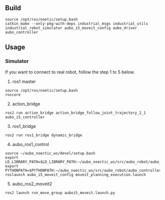 ## Build

```
source /opt/ros/noetic/setup.bash
catkin_make --only-pkg-with-deps industrial_msgs industrial_utils industrial_robot_simulator aubo_i5_moveit_config aubo_driver aubo_controller
```

## Usage
### Simulator
If you want to connect to real robot, follow the step 1 to 5 below.
1. ros1 master
````
source /opt/ros/noetic/setup.bash
roscore
````

2. action_bridge
   
```
ros2 run action_bridge action_bridge_follow_joint_trajectory_2_1 aubo_i5_controller
```

3. ros1_bridge
   
```
ros2 run ros1_bridge dynamic_bridge
```

4. aubo_ros1_control

```
source ~/aubo_noectic_ws/devel/setup.bash
export LD_LIBRARY_PATH=$LD_LIBRARY_PATH:~/aubo_noectic_ws/src/aubo_robot/aubo_driver/lib/lib64/log4cplus
export PYTHONPATH=$PYTHONPATH:~/aubo_noectic_ws/src/aubo_robot/aubo_controller/script/aubo_controller
roslaunch aubo_i5_moveit_config moveit_planning_execution.launch
```

5. aubo_ros2_moveit2 

```
ros2 launch run_move_group auboi5_moveit.launch.py
```